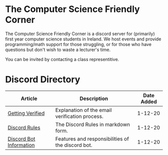 # The Computer Science Friendly Corner

The Computer Science Friendly Corner is a discord server for (primarily) first year computer science students in Ireland. We host events and provide programming/math support for those struggling, or for those who have questions but don't wish to waste a lecturer's time. 

You can be invited by contacting a class representitive. 

# Discord Directory
| Article | Description | Date Added |
| ------  | ------------  | ------------ |
[Getting Verified](/discord/getting-verified.md) | Explanation of the email verification process. | 1-12-20
[Discord Rules](/discord/rules.md) | The Discord Rules in markdown form. | 1-12-20
[Discord Bot Information](/discord/bot.md) | Features and responsibilities of the discord bot. | 1-12-20

